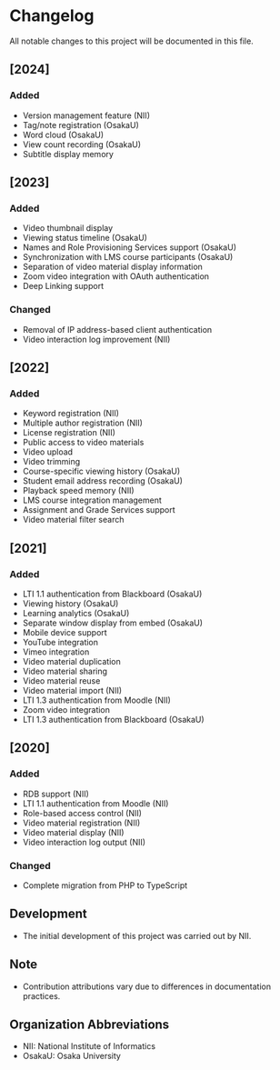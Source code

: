 # Changelog

All notable changes to this project will be documented in this file.

## [2024]

### Added
- Version management feature (NII)
- Tag/note registration (OsakaU)
- Word cloud (OsakaU)
- View count recording (OsakaU)
- Subtitle display memory

## [2023]

### Added
- Video thumbnail display
- Viewing status timeline (OsakaU)
- Names and Role Provisioning Services support (OsakaU)
- Synchronization with LMS course participants (OsakaU)
- Separation of video material display information
- Zoom video integration with OAuth authentication
- Deep Linking support

### Changed
- Removal of IP address-based client authentication
- Video interaction log improvement (NII)

## [2022]

### Added
- Keyword registration (NII)
- Multiple author registration (NII)
- License registration (NII)
- Public access to video materials
- Video upload
- Video trimming
- Course-specific viewing history (OsakaU)
- Student email address recording (OsakaU)
- Playback speed memory (NII)
- LMS course integration management
- Assignment and Grade Services support
- Video material filter search

## [2021]

### Added
- LTI 1.1 authentication from Blackboard (OsakaU)
- Viewing history (OsakaU)
- Learning analytics (OsakaU)
- Separate window display from embed (OsakaU)
- Mobile device support
- YouTube integration
- Vimeo integration
- Video material duplication
- Video material sharing
- Video material reuse
- Video material import (NII)
- LTI 1.3 authentication from Moodle (NII)
- Zoom video integration
- LTI 1.3 authentication from Blackboard (OsakaU)

## [2020]

### Added
- RDB support (NII)
- LTI 1.1 authentication from Moodle (NII)
- Role-based access control (NII)
- Video material registration (NII)
- Video material display (NII)
- Video interaction log output (NII)

### Changed
- Complete migration from PHP to TypeScript

## Development
- The initial development of this project was carried out by NII.

## Note
- Contribution attributions vary due to differences in documentation practices.

## Organization Abbreviations
- NII: National Institute of Informatics
- OsakaU: Osaka University